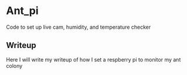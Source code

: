 # Ant_pi
Code to set up live cam, humidity, and temperature checker

## Writeup
Here I will write my writeup of how I set a respberry pi to monitor my ant colony
